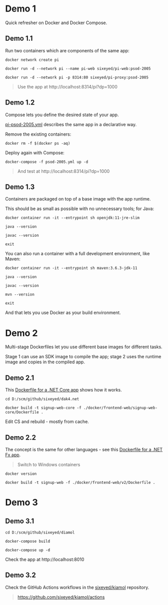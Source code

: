 # Demo 1

Quick refresher on Docker and Docker Compose.

## Demo 1.1

Run two containers which are components of the same app:

```
docker network create pi

docker run -d --network pi --name pi-web sixeyed/pi-web:psod-2005

docker run -d --network pi -p 8314:80 sixeyed/pi-proxy:psod-2005
```

> Use the app at http://localhost:8314/pi?dp=1000

## Demo 1.2

Compose lets you define the desired state of your app.

[pi-psod-2005.yml](TODO) describes the same app in a declarative way.

Remove the existing containers:

```
docker rm -f $(docker ps -aq)
```

Deploy again with Compose:

```
docker-compose -f psod-2005.yml up -d
```

> And test at http://localhost:8314/pi?dp=1000

## Demo 1.3

Containers are packaged on top of a base image with the app runtime. 

This should be as small as possible with no unnecessary tools; for Java:

```
docker container run -it --entrypoint sh openjdk:11-jre-slim

java --version

javac --version

exit
```

You can also run a container with a full development environment, like Maven:

```
docker container run -it --entrypoint sh maven:3.6.3-jdk-11

java --version

javac --version

mvn --version

exit
```

And that lets you use Docker as your build environment.

# Demo 2

Multi-stage Dockerfiles let you use different base images for different tasks.

Stage 1 can use an SDK image to compile the app; stage 2 uses the runtime image and copies in the compiled app.

## Demo 2.1

This [Dockerfile for a .NET Core app]() shows how it works.

```
cd D:/scm/github/sixeyed/dak4.net

docker build -t signup-web-core -f ./docker/frontend-web/signup-web-core/Dockerfile .
```

Edit CS and rebuild - mostly from cache.


## Demo 2.2

The concept is the same for other languages - see this [Dockerfile for a .NET Fx app]().

> Switch to Windows containers

```
docker version

docker build -t signup-web -f ./docker/frontend-web/v2/Dockerfile .
```

# Demo 3

## Demo 3.1

```
cd D:/scm/github/sixeyed/diamol

docker-compose build
```

```
docker-compose up -d
```

Check the app at http://localhost:8010

## Demo 3.2

Check the GitHub Actions workflows in the [sixeyed/kiamol]() repository.

> https://github.com/sixeyed/kiamol/actions
